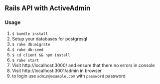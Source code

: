 ## Rails API with ActiveAdmin

### Usage
1. `$ bundle install`
2. Setup your databases for postgresql
3. `$ rake db:migrate`
4. `$ rake db:seed`
5. `$ cd client && npm install`
7. `$ rake start`
8. Visit http://localhost:3000/ and ensure that there no errors in console
9. Visit http://localhost:3001/admin in browser
9. to login use ```admin@example.com``` with ```password``` password
